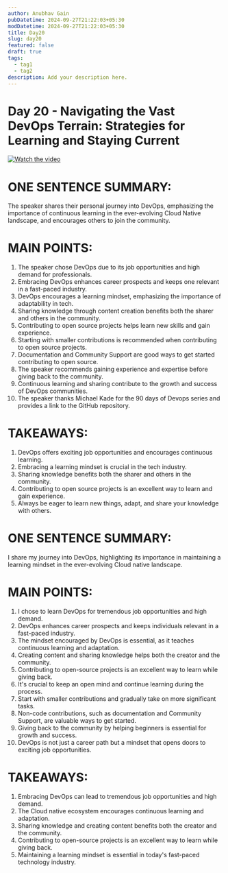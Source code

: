 ```yaml
---
author: Anubhav Gain
pubDatetime: 2024-09-27T21:22:03+05:30
modDatetime: 2024-09-27T21:22:03+05:30
title: Day20
slug: day20
featured: false
draft: true
tags:
  - tag1
  - tag2
description: Add your description here.
---
```


# Day 20 - Navigating the Vast DevOps Terrain: Strategies for Learning and Staying Current

[![Watch the video](/thumbnails/day20.png)](https://www.youtube.com/watch?v=ZSOYXerjgsw)

# ONE SENTENCE SUMMARY:

The speaker shares their personal journey into DevOps, emphasizing the importance of continuous learning in the ever-evolving Cloud Native landscape, and encourages others to join the community.

# MAIN POINTS:

1. The speaker chose DevOps due to its job opportunities and high demand for professionals.
2. Embracing DevOps enhances career prospects and keeps one relevant in a fast-paced industry.
3. DevOps encourages a learning mindset, emphasizing the importance of adaptability in tech.
4. Sharing knowledge through content creation benefits both the sharer and others in the community.
5. Contributing to open source projects helps learn new skills and gain experience.
6. Starting with smaller contributions is recommended when contributing to open source projects.
7. Documentation and Community Support are good ways to get started contributing to open source.
8. The speaker recommends gaining experience and expertise before giving back to the community.
9. Continuous learning and sharing contribute to the growth and success of DevOps communities.
10. The speaker thanks Michael Kade for the 90 days of Devops series and provides a link to the GitHub repository.

# TAKEAWAYS:

1. DevOps offers exciting job opportunities and encourages continuous learning.
2. Embracing a learning mindset is crucial in the tech industry.
3. Sharing knowledge benefits both the sharer and others in the community.
4. Contributing to open source projects is an excellent way to learn and gain experience.
5. Always be eager to learn new things, adapt, and share your knowledge with others.

# ONE SENTENCE SUMMARY:

I share my journey into DevOps, highlighting its importance in maintaining a learning mindset in the ever-evolving Cloud native landscape.

# MAIN POINTS:

1. I chose to learn DevOps for tremendous job opportunities and high demand.
2. DevOps enhances career prospects and keeps individuals relevant in a fast-paced industry.
3. The mindset encouraged by DevOps is essential, as it teaches continuous learning and adaptation.
4. Creating content and sharing knowledge helps both the creator and the community.
5. Contributing to open-source projects is an excellent way to learn while giving back.
6. It's crucial to keep an open mind and continue learning during the process.
7. Start with smaller contributions and gradually take on more significant tasks.
8. Non-code contributions, such as documentation and Community Support, are valuable ways to get started.
9. Giving back to the community by helping beginners is essential for growth and success.
10. DevOps is not just a career path but a mindset that opens doors to exciting job opportunities.

# TAKEAWAYS:

1. Embracing DevOps can lead to tremendous job opportunities and high demand.
2. The Cloud native ecosystem encourages continuous learning and adaptation.
3. Sharing knowledge and creating content benefits both the creator and the community.
4. Contributing to open-source projects is an excellent way to learn while giving back.
5. Maintaining a learning mindset is essential in today's fast-paced technology industry.
